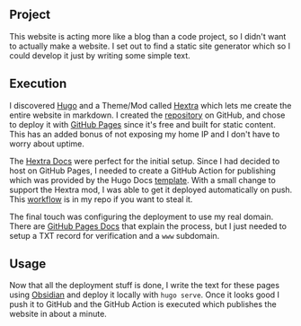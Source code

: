 ## Project

This website is acting more like a blog than a code project, so I didn't want to actually make a website. I set out to find a static site generator which so I could develop it just by writing some simple text. 
## Execution

I discovered [Hugo](https://gohugo.io/) and a Theme/Mod called [Hextra](https://imfing.github.io/hextra/) which lets me create the entire website in markdown. I created the [repository](https://github.com/JakeJMattson/stuff) on GitHub, and chose to deploy it with [GitHub Pages](https://pages.github.com/) since it's free and built for static content. This has an added bonus of not exposing my home IP and I don't have to worry about uptime.

The [Hextra Docs](https://imfing.github.io/hextra/docs/getting-started/) were perfect for the initial setup. Since I had decided to host on GitHub Pages, I needed to create a GitHub Action for publishing which was provided by the Hugo Docs [template](https://gohugo.io/host-and-deploy/host-on-github-pages/). With a small change to support the Hextra mod, I was able to get it deployed automatically on push. This [workflow](https://github.com/JakeJMattson/stuff/blob/main/.github/workflows/hugo.yaml) is in my repo if you want to steal it.

The final touch was configuring the deployment to use my real domain. There are [GitHub Pages Docs](https://docs.github.com/en/pages/configuring-a-custom-domain-for-your-github-pages-site/about-custom-domains-and-github-pages) that explain the process, but I just needed to setup a TXT record for verification and a 
`www` subdomain. 
## Usage

Now that all the deployment stuff is done, I write the text for these pages using [Obsidian](https://obsidian.md/) and deploy it locally with `hugo serve`. Once it looks good I push it to GitHub and the GitHub Action is executed which publishes the website in about a minute. 

